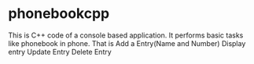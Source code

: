 # phonebookcpp
This is C++ code of a console based application.
It performs basic tasks like  phonebook in phone.
That is Add a Entry(Name and Number)
Display entry
Update Entry
Delete Entry

